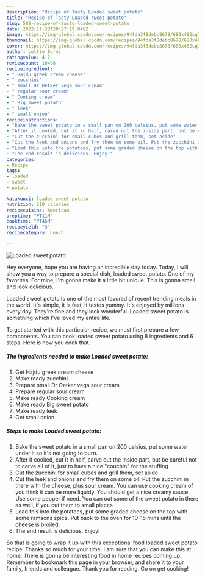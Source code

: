 ```yaml
---
description: "Recipe of Tasty Loaded sweet potato"
title: "Recipe of Tasty Loaded sweet potato"
slug: 588-recipe-of-tasty-loaded-sweet-potato
date: 2022-11-28T20:27:19.046Z
image: https://img-global.cpcdn.com/recipes/94fda3f8debc8678/680x482cq70/loaded-sweet-potato-recipe-main-photo.jpg
thumbnail: https://img-global.cpcdn.com/recipes/94fda3f8debc8678/680x482cq70/loaded-sweet-potato-recipe-main-photo.jpg
cover: https://img-global.cpcdn.com/recipes/94fda3f8debc8678/680x482cq70/loaded-sweet-potato-recipe-main-photo.jpg
author: Lettie Burns
ratingvalue: 4.2
reviewcount: 10496
recipeingredient:
- " Hajdu greek cream cheese"
- " zucchini"
- " small Dr Oetker vega sour cream"
- " regular sour cream"
- " Cooking cream"
- " Big sweet potato"
- " leek"
- " small onion"
recipeinstructions:
- "Bake the sweet potato in a small pan on 200 celsius, put some water under it so it&#39;s not going to burn."
- "After it cooked, cut it in half, carve out the inside part, but be careful not to carve all of it, just to have a nice &#34;couchin&#34; for the stuffing"
- "Cut the zucchini for small cubes and grill them, set aside"
- "Cut the leek and onions and fry them on some oil. Put the zucchini in there with the cheese, plus sour cream. You can use cooking cream of you think it can be more liquidy. You should get a nice creamy sauce. Use some pepper if need. You can out some of the sweet potato in there as well, if you cut them to small pieces"
- "Load this into the potatoes, put some graded cheese on the top with some ramsons spice. Put back to the oven for 10-15 mins until the cheese is broiled."
- "The end result is delicious. Enjoy!"
categories:
- Recipe
tags:
- loaded
- sweet
- potato

katakunci: loaded sweet potato 
nutrition: 210 calories
recipecuisine: American
preptime: "PT11M"
cooktime: "PT46M"
recipeyield: "3"
recipecategory: Lunch

---
```



![Loaded sweet potato](https://img-global.cpcdn.com/recipes/94fda3f8debc8678/680x482cq70/loaded-sweet-potato-recipe-main-photo.jpg)

Hey everyone, hope you are having an incredible day today. Today, I will show you a way to prepare a special dish, loaded sweet potato. One of my favorites. For mine, I'm gonna make it a little bit unique. This is gonna smell and look delicious.

Loaded sweet potato is one of the most favored of recent trending meals in the world. It's simple, it is fast, it tastes yummy. It's enjoyed by millions every day. They're fine and they look wonderful. Loaded sweet potato is something which I've loved my entire life.




To get started with this particular recipe, we must first prepare a few components. You can cook loaded sweet potato using 8 ingredients and 6 steps. Here is how you cook that.

<!--inarticleads1-->

##### The ingredients needed to make Loaded sweet potato:

1. Get  Hajdu greek cream cheese
1. Make ready  zucchini
1. Prepare  small Dr Oetker vega sour cream
1. Prepare  regular sour cream
1. Make ready  Cooking cream
1. Make ready  Big sweet potato
1. Make ready  leek
1. Get  small onion




<!--inarticleads2-->

##### Steps to make Loaded sweet potato:

1. Bake the sweet potato in a small pan on 200 celsius, put some water under it so it&#39;s not going to burn.
1. After it cooked, cut it in half, carve out the inside part, but be careful not to carve all of it, just to have a nice &#34;couchin&#34; for the stuffing
1. Cut the zucchini for small cubes and grill them, set aside
1. Cut the leek and onions and fry them on some oil. Put the zucchini in there with the cheese, plus sour cream. You can use cooking cream of you think it can be more liquidy. You should get a nice creamy sauce. Use some pepper if need. You can out some of the sweet potato in there as well, if you cut them to small pieces
1. Load this into the potatoes, put some graded cheese on the top with some ramsons spice. Put back to the oven for 10-15 mins until the cheese is broiled.
1. The end result is delicious. Enjoy!




So that is going to wrap it up with this exceptional food loaded sweet potato recipe. Thanks so much for your time. I am sure that you can make this at home. There is gonna be interesting food in home recipes coming up. Remember to bookmark this page in your browser, and share it to your family, friends and colleague. Thank you for reading. Go on get cooking!
